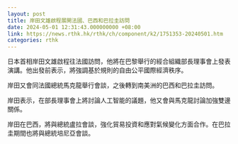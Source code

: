 ```yaml
---
layout: post
title: 岸田文雄啟程展開法國、巴西和巴拉圭訪問
date: 2024-05-01 12:31:43.000000000 +08:00
link: https://news.rthk.hk/rthk/ch/component/k2/1751353-20240501.htm
categories: rthk
---
```


日本首相岸田文雄啟程往法國訪問，他將在巴黎舉行的經合組織部長理事會上發表演講。他出發前表示，將強調基於規則的自由公平國際經濟秩序。

岸田又會同法國總統馬克龍舉行會談，之後轉到南美洲的巴西和巴拉圭訪問。

岸田表示，在部長理事會上將討論人工智能的議題，他又會與馬克龍討論加強雙邊關係。

岸田在巴西，將與總統盧拉會談，強化貿易投資和應對氣候變化方面合作。在巴拉圭期間也將與總統培尼亞會談。
